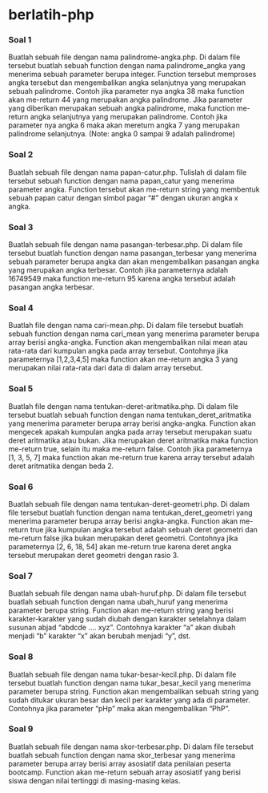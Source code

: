 # berlatih-php

### Soal 1
Buatlah sebuah file dengan nama palindrome-angka.php. Di dalam file tersebut buatlah sebuah function dengan nama palindrome_angka yang menerima sebuah parameter berupa integer. Function tersebut memproses angka tersebut dan mengembalikan angka selanjutnya yang merupakan sebuah palindrome. Contoh jika parameter nya angka 38 maka function akan me-return 44 yang merupakan angka palindrome. Jika parameter yang diberikan merupakan sebuah angka palindrome, maka function me-return angka selanjutnya yang merupakan palindrome. Contoh jika parameter nya angka 6 maka akan mereturn angka 7 yang merupakan palindrome selanjutnya. (Note: angka 0 sampai 9 adalah palindrome)
### Soal 2
Buatlah sebuah file dengan nama papan-catur.php. Tulislah di dalam file tersebut sebuah function dengan nama papan_catur yang menerima parameter angka. Function tersebut akan me-return string yang membentuk sebuah papan catur dengan simbol pagar “#” dengan ukuran angka x angka.
### Soal 3
Buatlah sebuah file dengan nama pasangan-terbesar.php. Di dalam file tersebut buatlah function dengan nama pasangan_terbesar yang menerima sebuah parameter berupa angka dan akan mengembalikan pasangan angka yang merupakan angka terbesar. Contoh jika parameternya adalah 16749549 maka function me-return 95 karena angka tersebut adalah pasangan angka terbesar.
### Soal 4
Buatlah file dengan nama cari-mean.php. Di dalam file tersebut buatlah sebuah function dengan nama cari_mean yang menerima parameter berupa array berisi angka-angka. Function akan mengembalikan nilai mean atau rata-rata dari kumpulan angka pada array tersebut. Contohnya jika parameternya [1,2,3,4,5] maka function akan me-return angka 3 yang merupakan nilai rata-rata dari data di dalam array tersebut.
### Soal 5
Buatlah file dengan nama tentukan-deret-aritmatika.php. Di dalam file tersebut buatlah sebuah function dengan nama tentukan_deret_aritmatika yang menerima parameter berupa array berisi angka-angka. Function akan mengecek apakah kumpulan angka pada array tersebut merupakan suatu deret aritmatika atau bukan. Jika merupakan deret aritmatika maka function me-return true, selain itu maka me-return false. Contoh jika parameternya [1, 3, 5, 7] maka function akan me-return true karena array tersebut adalah deret aritmatika dengan beda 2.
### Soal 6
Buatlah sebuah file dengan nama tentukan-deret-geometri.php. Di dalam file tersebut buatlah function dengan nama tentukan_deret_geometri yang menerima parameter berupa array berisi angka-angka. Function akan me-return true jika kumpulan angka tersebut adalah sebuah deret geometri dan me-return false jika bukan merupakan deret geometri. Contohnya jika parameternya [2, 6, 18, 54] akan me-return true karena deret angka tersebut merupakan deret geometri dengan rasio 3.
### Soal 7
Buatlah sebuah file dengan nama ubah-huruf.php. Di dalam file tersebut buatlah sebuah function dengan nama ubah_huruf yang menerima parameter berupa string. Function akan me-return string yang berisi karakter-karakter yang sudah diubah dengan karakter setelahnya dalam susunan abjad “abdcde …. xyz”. Contohnya karakter “a” akan diubah menjadi “b” karakter “x” akan berubah menjadi “y”, dst.
### Soal 8
Buatlah sebuah file dengan nama tukar-besar-kecil.php. Di dalam file tersebut buatlah function dengan nama tukar_besar_kecil yang menerima parameter berupa string. Function akan mengembalikan sebuah string yang sudah ditukar ukuran besar dan kecil per karakter yang ada di parameter. Contohnya jika parameter “pHp” maka akan mengembalikan “PhP”.
### Soal 9
Buatlah sebuah file dengan nama skor-terbesar.php. Di dalam file tersebut buatlah sebuah function dengan nama skor_terbesar yang menerima parameter berupa array berisi array asosiatif data penilaian peserta bootcamp. Function akan me-return sebuah array asosiatif yang berisi siswa dengan nilai tertinggi di masing-masing kelas.
